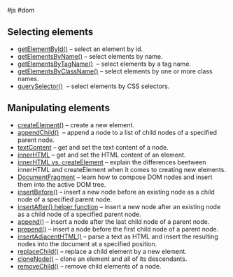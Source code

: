 #js #dom

## Selecting elements

-   [getElementById()](https://www.javascripttutorial.net/javascript-dom/javascript-getelementbyid/) – select an element by id.
-   [getElementsByName()](https://www.javascripttutorial.net/javascript-dom/javascript-getelementsbyname/) – select elements by name.
-   [getElementsByTagName()](https://www.javascripttutorial.net/javascript-dom/javascript-getelementsbytagname/)  – select elements by a tag name.
-   [getElementsByClassName()](https://www.javascripttutorial.net/javascript-dom/javascript-getelementsbyclassname/) – select elements by one or more class names.
-   [querySelector()](https://www.javascripttutorial.net/javascript-dom/javascript-queryselector/)  – select elements by CSS selectors.

## Manipulating elements

-   [createElement()](https://www.javascripttutorial.net/javascript-dom/javascript-createelement/) – create a new element.
-   [appendChild()](https://www.javascripttutorial.net/javascript-dom/javascript-appendchild/)  – append a node to a list of child nodes of a specified parent node.
-   [textContent](https://www.javascripttutorial.net/javascript-dom/javascript-textcontent/) – get and set the text content of a node.
-   [innerHTML](https://www.javascripttutorial.net/javascript-dom/javascript-innerhtml/) – get and set the HTML content of an element.
-   [innerHTML vs. createElement](https://www.javascripttutorial.net/javascript-dom/javascript-innerhtml-vs-createelement/) – explain the differences beetween innerHTML and createElement when it comes to creating new elements.
-   [DocumentFragment](https://www.javascripttutorial.net/javascript-dom/javascript-documentfragment/) – learn how to compose DOM nodes and insert them into the active DOM tree.
-   [insertBefore()](https://www.javascripttutorial.net/javascript-dom/javascript-insertbefore/) – insert a new node before an existing node as a child node of a specified parent node.
-   [insertAfter() helper function](https://www.javascripttutorial.net/javascript-dom/javascript-insertafter/) – insert a new node after an existing node as a child node of a specified parent node.
-   [append()](https://www.javascripttutorial.net/javascript-dom/javascript-append/) – insert a node after the last child node of a parent node.
-   [prepend()](https://www.javascripttutorial.net/javascript-dom/javascript-prepend/) – insert a node before the first child node of a parent node.
-   [insertAdjacentHTML()](https://www.javascripttutorial.net/javascript-dom/javascript-insertadjacenthtml/) – parse a text as HTML and insert the resulting nodes into the document at a specified position.
-   [replaceChild()](https://www.javascripttutorial.net/javascript-dom/javascript-replacechild/) – replace a child element by a new element.
-   [cloneNode()](https://www.javascripttutorial.net/javascript-dom/javascript-clonenode/) – clone an element and all of its descendants.
-   [removeChild()](https://www.javascripttutorial.net/javascript-dom/javascript-removechild/) – remove child elements of a node.

